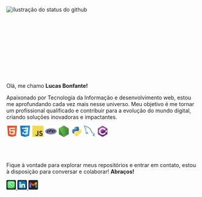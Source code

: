<img align='left' src="https://github-readme-stats.vercel.app/api?username=bonfantelucas&show_icons=true&title_color=002333&text_color=159A9C&icon_color=002333&bg_color=B4BEC9&cache_seconds=2300" alt="ilustração do status do github" width="500" height="200">

Olá, me chamo **Lucas Bonfante!**

Apaixonado por Tecnologia da Informação e desenvolvimento web, estou me aprofundando cada vez mais nesse universo. 
Meu objetivo é me tornar um profissional qualificado e contribuir para a evolução do mundo digital, criando soluções inovadoras e impactantes.

<p align="left">
  <img src="https://raw.githubusercontent.com/devicons/devicon/master/icons/html5/html5-original.svg" alt="HTML5" width="30" height="30"/>
  <img src="https://raw.githubusercontent.com/devicons/devicon/master/icons/css3/css3-original.svg" alt="CSS3" width="30" height="30"/>
  <img src="https://raw.githubusercontent.com/devicons/devicon/master/icons/javascript/javascript-original.svg" alt="JavaScript" width="30" height="30"/>
  <img src="https://raw.githubusercontent.com/devicons/devicon/master/icons/php/php-original.svg" alt="PHP" width="30" height="30"/>
  <img src="https://raw.githubusercontent.com/devicons/devicon/master/icons/nodejs/nodejs-original.svg" alt="Node.js" width="30" height="30"/>
  <img src="https://raw.githubusercontent.com/devicons/devicon/master/icons/python/python-original.svg" alt="Python" width="30" height="30"/>
  <img src="https://raw.githubusercontent.com/devicons/devicon/master/icons/mysql/mysql-original.svg" alt="MySQL" width="30" height="30"/>
  <img src="https://raw.githubusercontent.com/devicons/devicon/master/icons/csharp/csharp-original.svg" alt="C#" width="30" height="30"/>
</p>
<br><br>


Fique à vontade para explorar meus repositórios e entrar em contato, estou à disposição para conversar e colaborar! **Abraços!**
<p align="left">
  <a href="https://wa.me/5514991053123">
    <img alt="Whatsapp" height="25" width="25" src="https://github.com/gui-bus/TechIcons/blob/main/Dark/Whatsapp.svg">
  </a>
  <a href="[Link]">
    <img alt="Linkedin" height="25" width="25" src="https://github.com/gui-bus/TechIcons/blob/main/Dark/Linkedin.svg">
  </a>
  <a href="mailto:lucas.bonfante.jau@gmail.com">
    <img alt="Gmail" height="25" width="25" src="https://github.com/gui-bus/TechIcons/blob/main/Dark/Gmail.svg">
  </a>
</p>
